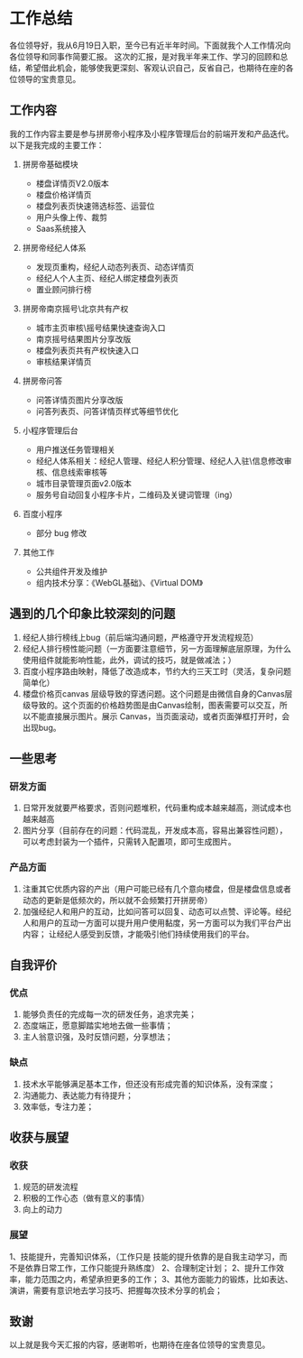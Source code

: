 # 工作总结
各位领导好，我从6月19日入职，至今已有近半年时间。下面就我个人工作情况向各位领导和同事作简要汇报。
这次的汇报，是对我半年来工作、学习的回顾和总结，希望借此机会，能够使我更深刻、客观认识自己，反省自己，也期待在座的各位领导的宝贵意见。

## 工作内容
我的工作内容主要是参与拼房帝小程序及小程序管理后台的前端开发和产品迭代。以下是我完成的主要工作：

1. 拼房帝基础模块
    - 楼盘详情页V2.0版本
    - 楼盘价格详情页
    - 楼盘列表页快速筛选标签、运营位
    - 用户头像上传、裁剪
    - Saas系统接入

2. 拼房帝经纪人体系
    - 发现页重构，经纪人动态列表页、动态详情页
    - 经纪人个人主页、经纪人绑定楼盘列表页
    - 置业顾问排行榜

3. 拼房帝南京摇号\北京共有产权
    - 城市主页审核\摇号结果快速查询入口
    - 南京摇号结果图片分享改版
    - 楼盘列表页共有产权快速入口
    - 审核结果详情页

4. 拼房帝问答
    - 问答详情页图片分享改版
    - 问答列表页、问答详情页样式等细节优化

5. 小程序管理后台
    - 用户推送任务管理相关
    - 经纪人体系相关：经纪人管理、经纪人积分管理、经纪人入驻\信息修改审核、信息线索审核等
    - 城市目录管理页面v2.0版本
    - 服务号自动回复小程序卡片，二维码及关键词管理（ing）

6. 百度小程序
    - 部分 bug 修改

7. 其他工作
    - 公共组件开发及维护
    - 组内技术分享：《WebGL基础》、《Virtual DOM》

## 遇到的几个印象比较深刻的问题
1. 经纪人排行榜线上bug（前后端沟通问题，严格遵守开发流程规范）
2. 经纪人排行榜性能问题（一方面要注意细节，另一方面理解底层原理，为什么使用组件就能影响性能，此外，调试的技巧，就是做减法；）
3. 百度小程序路由映射，降低了改造成本，节约大约三天工时（灵活，复杂问题简单化）
4. 楼盘价格页canvas 层级导致的穿透问题。这个问题是由微信自身的Canvas层级导致的。这个页面的价格趋势图是由Canvas绘制，图表需要可以交互，所以不能直接展示图片。展示 Canvas，当页面滚动，或者页面弹框打开时，会出现bug。

## 一些思考
### 研发方面
1. 日常开发就要严格要求，否则问题堆积，代码重构成本越来越高，测试成本也越来越高
2. 图片分享（目前存在的问题：代码混乱，开发成本高，容易出兼容性问题），可以考虑封装为一个插件，只需转入配置项，即可生成图片。

### 产品方面
1. 注重其它优质内容的产出（用户可能已经有几个意向楼盘，但是楼盘信息或者动态的更新是低频次的，所以就不会频繁打开拼房帝）
2. 加强经纪人和用户的互动，比如问答可以回复、动态可以点赞、评论等。经纪人和用户的互动一方面可以提升用户使用黏度，另一方面可以为我们平台产出内容；
让经纪人感受到反馈，才能吸引他们持续使用我们的平台。

## 自我评价
### 优点
1. 能够负责任的完成每一次的研发任务，追求完美；
2. 态度端正，愿意脚踏实地地去做一些事情；
3. 主人翁意识强，及时反馈问题，分享想法；

### 缺点
1. 技术水平能够满足基本工作，但还没有形成完善的知识体系，没有深度；
2. 沟通能力、表达能力有待提升；
3. 效率低，专注力差；

## 收获与展望
### 收获
1. 规范的研发流程
2. 积极的工作心态（做有意义的事情）
3. 向上的动力

### 展望
1、技能提升，完善知识体系，（工作只是 技能的提升依靠的是自我主动学习，而不是依靠日常工作，工作只能提升熟练度）
2、合理制定计划；
2、提升工作效率，能力范围之内，希望承担更多的工作；
3、其他方面能力的锻炼，比如表达、演讲，需要有意识地去学习技巧、把握每次技术分享的机会；

## 致谢
以上就是我今天汇报的内容，感谢聆听，也期待在座各位领导的宝贵意见。
